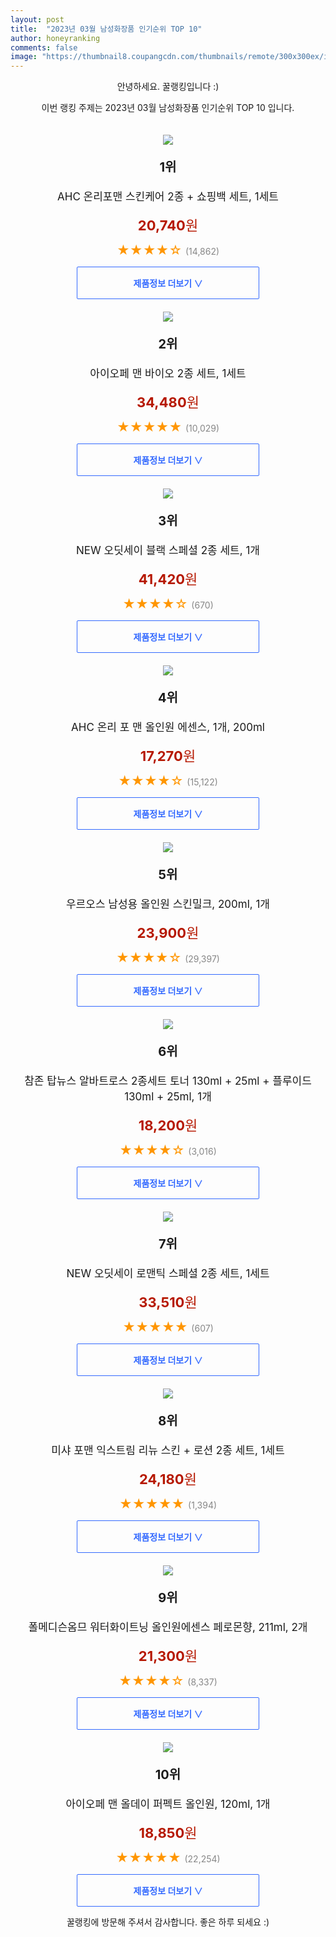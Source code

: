 ```yaml
---
layout: post
title:  "2023년 03월 남성화장품 인기순위 TOP 10"
author: honeyranking
comments: false
image: "https://thumbnail8.coupangcdn.com/thumbnails/remote/300x300ex/image/retail/images/6663922552712309-af4e0bef-73ab-4286-9dbf-9e50c7dc791a.jpg"
---
```

<p style="text-align: center;">안녕하세요. 꿀랭킹입니다 :)</p>
<p style="text-align: center;">이번 랭킹 주제는 2023년 03월 남성화장품 인기순위 TOP 10 입니다.</p><center><img src="https://thumbnail8.coupangcdn.com/thumbnails/remote/300x300ex/image/retail/images/6663922552712309-af4e0bef-73ab-4286-9dbf-9e50c7dc791a.jpg" style="margin-top:20px" /></center><p style="text-align: center; font-size: 20px"><b>1위</b></p><p style="text-align: center; font-size: 17px">AHC 온리포맨 스킨케어 2종 + 쇼핑백 세트, 1세트</p><p style="text-align: center;"><span style="color: #b61800; font-size: 22px;"><b>20,740</b>원</span></p><p style="text-align: center;"><span style="color: #ff9600; font-size: 20px;">★★★★☆ </span><span style="color: #878787;">(14,862)</span></p><center><a href="https://link.coupang.com/a/R8Eko"><div style="font-size: 14px; display: inline-block; padding: 15px 90px; color: #346aff; border-radius: 2px; border: 1px solid #346aff; cursor: pointer;"><b>제품정보 더보기 &or;</b></div></a></center><center><img src="https://thumbnail7.coupangcdn.com/thumbnails/remote/300x300ex/image/retail/images/9084374287479744-3d73badc-7c26-4108-af73-0128e037306e.jpg" style="margin-top:20px" /></center><p style="text-align: center; font-size: 20px"><b>2위</b></p><p style="text-align: center; font-size: 17px">아이오페 맨 바이오 2종 세트, 1세트</p><p style="text-align: center;"><span style="color: #b61800; font-size: 22px;"><b>34,480</b>원</span></p><p style="text-align: center;"><span style="color: #ff9600; font-size: 20px;">★★★★★ </span><span style="color: #878787;">(10,029)</span></p><center><a href="https://www.coupang.com/vp/products/132965487?itemId=390837447&q=%EB%82%A8%EC%84%B1%ED%99%94%EC%9E%A5%ED%92%88&sourceType=search&searchId=4ba4a1aa380743958617cc77fc5c7488"><div style="font-size: 14px; display: inline-block; padding: 15px 90px; color: #346aff; border-radius: 2px; border: 1px solid #346aff; cursor: pointer;"><b>제품정보 더보기 &or;</b></div></a></center><center><img src="https://thumbnail8.coupangcdn.com/thumbnails/remote/300x300ex/image/retail/images/1169203168224589-aec2864d-cd29-4193-b0e6-4bbfa6e1b0d2.jpg" style="margin-top:20px" /></center><p style="text-align: center; font-size: 20px"><b>3위</b></p><p style="text-align: center; font-size: 17px">NEW 오딧세이 블랙 스페셜 2종 세트, 1개</p><p style="text-align: center;"><span style="color: #b61800; font-size: 22px;"><b>41,420</b>원</span></p><p style="text-align: center;"><span style="color: #ff9600; font-size: 20px;">★★★★☆ </span><span style="color: #878787;">(670)</span></p><center><a href="https://link.coupang.com/a/R8Ekr"><div style="font-size: 14px; display: inline-block; padding: 15px 90px; color: #346aff; border-radius: 2px; border: 1px solid #346aff; cursor: pointer;"><b>제품정보 더보기 &or;</b></div></a></center><center><img src="https://thumbnail7.coupangcdn.com/thumbnails/remote/300x300ex/image/retail/images/1322037714853510-fefc0d68-9a5b-4abe-807e-460eaba963d5.jpg" style="margin-top:20px" /></center><p style="text-align: center; font-size: 20px"><b>4위</b></p><p style="text-align: center; font-size: 17px">AHC 온리 포 맨 올인원 에센스, 1개, 200ml</p><p style="text-align: center;"><span style="color: #b61800; font-size: 22px;"><b>17,270</b>원</span></p><p style="text-align: center;"><span style="color: #ff9600; font-size: 20px;">★★★★☆ </span><span style="color: #878787;">(15,122)</span></p><center><a href="https://link.coupang.com/a/R8Ekt"><div style="font-size: 14px; display: inline-block; padding: 15px 90px; color: #346aff; border-radius: 2px; border: 1px solid #346aff; cursor: pointer;"><b>제품정보 더보기 &or;</b></div></a></center><center><img src="https://thumbnail7.coupangcdn.com/thumbnails/remote/300x300ex/image/vendor_inventory/e546/8e6fc48bca0f3a95adb1994943acd0d76708559529b2bf1e8e8262955f04.jpg" style="margin-top:20px" /></center><p style="text-align: center; font-size: 20px"><b>5위</b></p><p style="text-align: center; font-size: 17px">우르오스 남성용 올인원 스킨밀크, 200ml, 1개</p><p style="text-align: center;"><span style="color: #b61800; font-size: 22px;"><b>23,900</b>원</span></p><p style="text-align: center;"><span style="color: #ff9600; font-size: 20px;">★★★★☆ </span><span style="color: #878787;">(29,397)</span></p><center><a href="https://link.coupang.com/a/R8Ekv"><div style="font-size: 14px; display: inline-block; padding: 15px 90px; color: #346aff; border-radius: 2px; border: 1px solid #346aff; cursor: pointer;"><b>제품정보 더보기 &or;</b></div></a></center><center><img src="https://thumbnail6.coupangcdn.com/thumbnails/remote/300x300ex/image/retail/images/6777883274019027-4fb9d549-e468-42f1-9cd1-2332ff5a165b.jpg" style="margin-top:20px" /></center><p style="text-align: center; font-size: 20px"><b>6위</b></p><p style="text-align: center; font-size: 17px">참존 탑뉴스 알바트로스 2종세트 토너 130ml + 25ml + 플루이드 130ml + 25ml, 1개</p><p style="text-align: center;"><span style="color: #b61800; font-size: 22px;"><b>18,200</b>원</span></p><p style="text-align: center;"><span style="color: #ff9600; font-size: 20px;">★★★★☆ </span><span style="color: #878787;">(3,016)</span></p><center><a href="https://link.coupang.com/a/R8Eky"><div style="font-size: 14px; display: inline-block; padding: 15px 90px; color: #346aff; border-radius: 2px; border: 1px solid #346aff; cursor: pointer;"><b>제품정보 더보기 &or;</b></div></a></center><center><img src="https://thumbnail8.coupangcdn.com/thumbnails/remote/300x300ex/image/retail/images/1169322823599513-cd4304ae-cdab-4b69-b4fe-604060102254.jpg" style="margin-top:20px" /></center><p style="text-align: center; font-size: 20px"><b>7위</b></p><p style="text-align: center; font-size: 17px">NEW 오딧세이 로맨틱 스페셜 2종 세트, 1세트</p><p style="text-align: center;"><span style="color: #b61800; font-size: 22px;"><b>33,510</b>원</span></p><p style="text-align: center;"><span style="color: #ff9600; font-size: 20px;">★★★★★ </span><span style="color: #878787;">(607)</span></p><center><a href="https://link.coupang.com/a/R8EkA"><div style="font-size: 14px; display: inline-block; padding: 15px 90px; color: #346aff; border-radius: 2px; border: 1px solid #346aff; cursor: pointer;"><b>제품정보 더보기 &or;</b></div></a></center><center><img src="https://thumbnail6.coupangcdn.com/thumbnails/remote/300x300ex/image/retail/images/8656408017806182-e65ecb71-07d9-467f-aed3-4faa46d781b5.jpg" style="margin-top:20px" /></center><p style="text-align: center; font-size: 20px"><b>8위</b></p><p style="text-align: center; font-size: 17px">미샤 포맨 익스트림 리뉴 스킨 + 로션 2종 세트, 1세트</p><p style="text-align: center;"><span style="color: #b61800; font-size: 22px;"><b>24,180</b>원</span></p><p style="text-align: center;"><span style="color: #ff9600; font-size: 20px;">★★★★★ </span><span style="color: #878787;">(1,394)</span></p><center><a href="https://link.coupang.com/a/R8EkB"><div style="font-size: 14px; display: inline-block; padding: 15px 90px; color: #346aff; border-radius: 2px; border: 1px solid #346aff; cursor: pointer;"><b>제품정보 더보기 &or;</b></div></a></center><center><img src="https://thumbnail7.coupangcdn.com/thumbnails/remote/300x300ex/image/retail/images/1922793579612082-bc9642ca-9b29-48c0-b1f0-6199d2428b1e.jpg" style="margin-top:20px" /></center><p style="text-align: center; font-size: 20px"><b>9위</b></p><p style="text-align: center; font-size: 17px">폴메디슨옴므 워터화이트닝 올인원에센스 페로몬향, 211ml, 2개</p><p style="text-align: center;"><span style="color: #b61800; font-size: 22px;"><b>21,300</b>원</span></p><p style="text-align: center;"><span style="color: #ff9600; font-size: 20px;">★★★★☆ </span><span style="color: #878787;">(8,337)</span></p><center><a href="https://www.coupang.com/vp/products/1514354654?itemId=2582765741&q=%EB%82%A8%EC%84%B1%ED%99%94%EC%9E%A5%ED%92%88&sourceType=search&searchId=4ba4a1aa380743958617cc77fc5c7488"><div style="font-size: 14px; display: inline-block; padding: 15px 90px; color: #346aff; border-radius: 2px; border: 1px solid #346aff; cursor: pointer;"><b>제품정보 더보기 &or;</b></div></a></center><center><img src="https://thumbnail9.coupangcdn.com/thumbnails/remote/300x300ex/image/retail/images/5315595548573016-645771bf-af38-48d3-98c7-d4347c5679f4.png" style="margin-top:20px" /></center><p style="text-align: center; font-size: 20px"><b>10위</b></p><p style="text-align: center; font-size: 17px">아이오페 맨 올데이 퍼펙트 올인원, 120ml, 1개</p><p style="text-align: center;"><span style="color: #b61800; font-size: 22px;"><b>18,850</b>원</span></p><p style="text-align: center;"><span style="color: #ff9600; font-size: 20px;">★★★★★ </span><span style="color: #878787;">(22,254)</span></p><center><a href="https://link.coupang.com/a/R8EkC"><div style="font-size: 14px; display: inline-block; padding: 15px 90px; color: #346aff; border-radius: 2px; border: 1px solid #346aff; cursor: pointer;"><b>제품정보 더보기 &or;</b></div></a></center><p style="text-align: center;">꿀랭킹에 방문해 주셔서 감사합니다. 좋은 하루 되세요 :)</p>